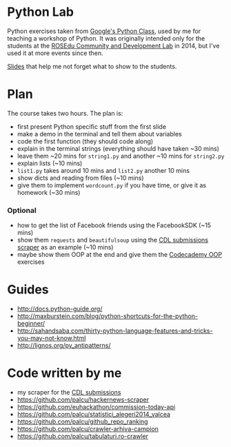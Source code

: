 # Python Lab

Python exercises taken from [Google's Python Class](https://developers.google.com/edu/python/), used by me for teaching a workshop of Python. It was originally intended only for the students at the [ROSEdu Community and Development Lab](http://cdl.rosedu.org/) in 2014, but I've used it at more events since then.

[Slides](https://docs.google.com/presentation/d/10lZyWTD_LPKHhQbQFfUnoe2Ng45K89wTlyFxXJkQuMU/pub?start=false&loop=false&delayms=60000) that help me not forget what to show to the students.

# Plan

The course takes two hours. The plan is:

* first present Python specific stuff from the first slide
* make a demo in the terminal and tell them about variables
* code the first function (they should code along)
* explain in the terminal strings (everything should have taken ~30 mins)
* leave them ~20 mins for `string1.py` and another ~10 mins for `string2.py`
* explain lists (~10 mins)
* `list1.py` takes around 10 mins and `list2.py` another 10 mins
* show dicts and reading from files (~10 mins)
* give them to implement `wordcount.py` if you have time, or give it as homework (~30 mins)

### Optional

* how to get the list of Facebook friends using the FacebookSDK (~15 mins)
* show them `requests` and `beautifulsoup` using the [CDL submissions scraper](https://github.com/palcu/convertor/blob/master/blog_post/parse_submissions.py) as an example (~10 mins)
* maybe show them OOP at the end and give them the [Codecademy OOP](http://www.codecademy.com/courses/python-intermediate-en-WL8e4/3/1?curriculum_id=4f89dab3d788890003000096) exercises

# Guides

* http://docs.python-guide.org/
* http://maxburstein.com/blog/python-shortcuts-for-the-python-beginner/
* http://sahandsaba.com/thirty-python-language-features-and-tricks-you-may-not-know.html
* http://lignos.org/py_antipatterns/

# Code written by me

* my scraper for the [CDL submissions](https://github.com/palcu/convertor/blob/master/blog_post/parse_submissions.py)
* https://github.com/palcu/hackernews-scraper
* https://github.com/euhackathon/commission-today-api
* https://github.com/palcu/statistici_alegeri2014_valcea
* https://github.com/palcu/github_repo_ranking
* https://github.com/palcu/crawler-arhiva-campion
* https://github.com/palcu/tabulaturi.ro-crawler
